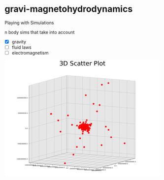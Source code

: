 # gravi-magnetohydrodynamics
Playing with Simulations

n body sims that take into account
- [x] gravity
- [ ] fluid laws
- [ ] electromagnetism

![n body motion](n_bodies.png)
